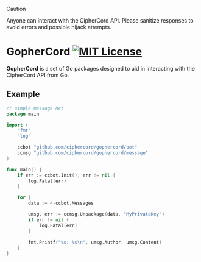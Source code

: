 > [!CAUTION]
> Anyone can interact with the CipherCord API. Please sanitize responses to avoid errors and possible hijack attempts.

# GopherCord [![MIT License](https://img.shields.io/badge/License-MIT-a10b31)](https://github.com/ciphercord/gophercord/blob/main/LICENSE)

**GopherCord** is a set of Go packages designed to aid in interacting with the CipherCord API from Go.

## Example
```go
// simple message net
package main

import (
	"fmt"
	"log"

	ccbot "github.com/ciphercord/gophercord/bot"
	ccmsg "github.com/ciphercord/gophercord/message"
)

func main() {
	if err := ccbot.Init(); err != nil {
		log.Fatal(err)
	}

	for {
		data := <-ccbot.Messages

		umsg, err := ccmsg.Unpackage(data, "MyPrivateKey")
		if err != nil {
			log.Fatal(err)
		}

		fmt.Printf("%s: %s\n", umsg.Author, umsg.Content)
	}
}
```

